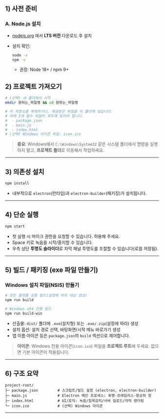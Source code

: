 ## 1) 사전 준비

### A. Node.js 설치

* [nodejs.org](https://nodejs.org/) 에서 **LTS 버전** 다운로드 후 설치
* 설치 확인:

  ```bash
  node -v
  npm -v
  ```

  * 권장: Node 18+ / npm 9+

## 2) 프로젝트 가져오기

```bash
# (선택) 새 폴더에서 시작
mkdir 원하는_파일명 && cd 원하는_파일명

# 이 저장소를 복제하거나, 제공받은 파일을 이 폴더에 넣습니다.
# 아래 3개 필수 파일이 루트에 있어야 합니다.
#  - package.json
#  - main.js
#  - index.html
# (선택) Windows 아이콘 파일: icon.ico
```

> **중요**: Windows에서 `C:\Windows\System32` 같은 시스템 폴더에서 명령을 실행하지 말고, **프로젝트 폴더**로 이동해서 작업하세요.

---

## 3) 의존성 설치

```bash
npm install
```

* 내부적으로 `electron`(런타임)과 `electron-builder`(패키징)가 설치됩니다.

---

## 4) 단순 실행

```bash
npm start
```

* 첫 실행 시 마이크 권한을 요청할 수 있습니다. 허용해 주세요.
* Space 키로 녹음을 시작/중지할 수 있습니다.
* 우측 상단 **투명도 슬라이더**로 자막 패널 투명도를 조절할 수 있습니다(로컬 저장됨).

---

## 5) 빌드 / 패키징 (exe 파일 만들기)

### Windows 설치 파일(NSIS) 만들기

```bash
# 모든 플랫폼 공통 빌드(설정에 따라 대상 생성)
npm run build

# Windows x64 전용 빌드
npm run build-win
```

* 산출물: `dist/` 폴더에 `.exe`(설치형) 또는 `.exe/.zip`(설정에 따라) 생성
* 설치 옵션: 설치 경로 선택, 바탕화면/시작 메뉴 바로가기 생성
* 앱 이름·아이콘 등은 `package.json`의 `build` 섹션으로 제어합니다.

> **아이콘**: Windows 전용 아이콘(`icon.ico`) 파일을 **프로젝트 루트**에 두세요. 없으면 기본 아이콘이 적용됩니다.

---

## 6) 구조 요약

```
project-root/
├─ package.json         # 스크립트/빌드 설정 (electron, electron-builder)
├─ main.js              # Electron 메인 프로세스: 투명·프레임리스·항상위 창
├─ index.html           # UI/로직: 녹음/침묵감지/서버 업로드/자막 렌더링
└─ icon.ico             # (선택) Windows 아이콘
```

---
